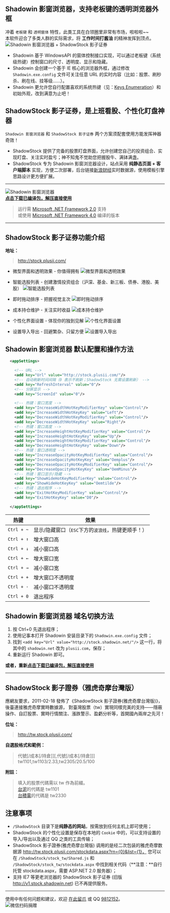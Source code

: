 Shadowin 影窗浏览器，支持老板键的透明浏览器外框
---------------------------------------------
冲着 `老板键` 和 `透明窗体` 特性，此类工具在白领圈里非常有市场，啦啦啦~~  
本软件迎合了多类人群的实际需求，将 **工作时间打酱油** 的精神发挥到顶点。  
![Shadowin 影窗浏览器 + ShadowStock 影子证券](docs/demo-preview.png)  

* Shadowin 基于 WindowsAPI 的窗体控制接口实现，可以通过老板键（系统级热键）控制窗口的尺寸、透明度、显示和隐藏。  
* Shadowin 会创建一个基于 IE 核心的浏览器外框，通过修改 `Shadowin.exe.config` 文件可关注任意 URL 的实时内容（比如：股票、刷秒杀、刷在线、挂等级……）。  
* Shadowin 更允许您自行配置喜欢的系统热键（见：[Keys Enumeration]）和初始外观，改到满意为止吧！  
  
ShadowStock 影子证券，是上班看股、个性化盯盘神器
----------------------------------------------
`Shadowin 影窗浏览器` 和 `ShadowStock 影子证券` 两个方案须配套使用方能发挥神器奇效！  

* ShadowStock 提供了完备的股票盯盘界面，允许创建您自己的投资组合、实现盯盘、关注实时盈亏；神不知鬼不觉助您把握股牛、满钵满盏。  
* ShadowStock 专为 Shadowin 影窗浏览器设计，站点采用 **纯静态页面 + 客户端脚本** 实现，方便二次部署，后台链接[新浪财经]实时数据源，使用模板引擎思路设计更方便扩展。  
  
  
----------------------------------------------------------------------------------------------

![Shadowin 影窗浏览器](docs/logo.png)  
**[点击下载已编译包，解压直接使用]**  
> 运行需 [Microsoft .NET Framework 2.0] 支持  
> 或使用 [Microsoft .NET Framework 4.0] 编译的版本  
  
----------------------------------------------------------------------------------------------

ShadowStock 影子证券功能介绍
-----------------------------------------
**地址：**  
> http://stock.plusii.com/  
  
  
* 微型界面和透明效果 - 你值得拥有
![微型界面和透明效果](docs/demo-main.png)  
  
* 智能选股列表 - 创建激情投资组合（沪深、基金、新三板、债券、港股、美股）
![智能选股列表](docs/demo-autocomplete.png)  
  
* 即时拖动排序 - 把握视觉主次
![即时拖动排序](docs/demo-move.png)  
  
* 成本持仓维护 - 关注实时收益
![成本持仓维护](docs/demo-edit.png)  
  
* 个性化界面设置 - 体现你的独到见解
![个性化界面设置](docs/demo-settings.png)  
  
* 设置导入导出 - 回避繁杂、只留方便
![设置导入导出](docs/demo-impexp.png)  
  
  
Shadowin 影窗浏览器 默认配置和操作方法
-------------------------------------
```xml
  <appSettings>

    <!-- URL -->
    <add key="Url" value="http://stock.plusii.com/"/>
    <!-- 自动刷新时间间隔（0 表示不刷新；ShadowStock 无需设置刷新） -->
    <add key="RefreshInterval" value="0"/>
    <!-- 分屏显示 -->
    <add key="ScreenId" value="0"/>

    <!-- 热键：窗口宽度 -->
    <add key="IncreaseWidthHotKeyModifierKey" value="Control"/>
    <add key="IncreaseWidthHotKeyKey" value="Left"/>
    <add key="DecreaseWidthHotKeyModifierKey" value="Control"/>
    <add key="DecreaseWidthHotKeyKey" value="Right"/>
    <!-- 热键：窗口高度 -->
    <add key="IncreaseHeightHotKeyModifierKey" value="Control"/>
    <add key="IncreaseHeightHotKeyKey" value="Up"/>
    <add key="DecreaseHeightHotKeyModifierKey" value="Control"/>
    <add key="DecreaseHeightHotKeyKey" value="Down"/>
    <!-- 热键：窗口透明度 -->
    <add key="IncreaseOpacityHotKeyModifierKey" value="Control"/>
    <add key="IncreaseOpacityHotKeyKey" value="Oemplus"/>
    <add key="DecreaseOpacityHotKeyModifierKey" value="Control"/>
    <add key="DecreaseOpacityHotKeyKey" value="OemMinus"/>
    <!-- 热键：窗口显示/隐藏 -->
    <add key="ShowHideHotKeyModifierKey" value="Control"/>
    <add key="ShowHideHotKeyKey" value="Oemtilde"/>
    <!-- 热键：退出程序 -->
    <add key="ExitHotKeyModifierKey" value="Control"/>
    <add key="ExitHotKeyKey" value="D0"/>

  </appSettings>
```
  
|热键		|效果			|
|----		|----			|
|`Ctrl + ~`	|显示/隐藏窗口（`ESC`下方的`波浪线`，热键更顺手！）	|
|`Ctrl + ↑`	|增大窗口高		|
|`Ctrl + ↓`	|减小窗口高		|
|`Ctrl + ←`	|增大窗口宽		|
|`Ctrl + →`	|减小窗口宽		|
|`Ctrl + +`	|增大窗口不透明度	|
|`Ctrl + -`	|减小窗口不透明度	|
|`Ctrl + 0`	|退出程序		|
  

Shadowin 影窗浏览器 域名切换方法
-------------------------------------
1. 按 Ctrl+0 先退出程序；
2. 使用记事本打开 Shadowin 安装目录下的 `Shadowin.exe.config` 文件；
3. 找到 `<add key="Url" value="http://stock.shadowin.net/"/>` 这一行，将其中的 `shadowin.net` 改为 `plusii.com`，保存；
4. 重新运行 Shadowin 即可。  
  
**或者，重新[点击下载已编译包，解压直接使用]**

----------------------------------------------------------------------------------------------
  
ShadowStock 影子證券（雅虎奇摩台灣版）
------------------------------------
應網友要求，2011-02-18 發佈了《ShadowStock 影子證券(雅虎奇摩台灣版)》，後臺連接雅虎奇摩實時數據源，
對臺灣股票（tw）實現同樣完美的支持——隱蔽操作、自訂股票、實時行情關注、漲跌警示、盈虧分析等，首開國內兩岸之先河！   
  
**位址：**  
> http://tw.stock.plusii.com/  

**自選股格式和範例：**  
> 代號[/成本[/持倉]][,代號[/成本[/持倉]]]  
> tw1101,tw1103/2.33,tw2305/20.5/100  
  
**附註：**  
> 填入的股票代碼需以 tw 作為前綴。  
> [台泥]的代碼是 tw1101  
> [台積電]的代碼是 tw2330  
  
  
  
注意事项
--------
* `/ShadowStock` 目录下是**纯静态的网站**，按需放到任何主机上即可使用；  
* ShadowStock 的个性化设置是保存在本地的 `Cookie` 中的，可以支持设置的导入/导出以及通过 QQ 之类的工具传输；
* ShadowStock 影子證券(雅虎奇摩台灣版) 调用的是经二次包装的雅虎奇摩数据源 http://tw.stock.plusii.com/stockdata.aspx?rn={0}&list={1}，
您可以在 `/ShadowStock/stock_tw/Shared.js` 和 `/ShadowStock/stock_tw/stockdata.aspx` 中找到相关代码（**注意：**自行托管 stockdata.aspx，需要 ASP.NET 2.0 服务器）； 
* 支持 IE7 等更老浏览器的 ShadowStock 影子证券 (旧版 http://v1.stock.shadowin.net) 已不再提供服务。
  

-------------------------------------------------  
使用中有任何问题和建议，欢迎 [在此留爪] 或 QQ [9812152]。  
![微信扫码捐赠](docs/donate-wechat.jpg)
  
  
[Keys Enumeration]: https://msdn.microsoft.com/en-us/library/system.windows.forms.keys(v=vs.110).aspx
[Microsoft .NET Framework 2.0]: https://www.microsoft.com/zh-cn/download/details.aspx?id=25150
[Microsoft .NET Framework 4.0]: https://www.microsoft.com/zh-cn/download/details.aspx?id=17718
[新浪财经]: http://finance.sina.com.cn
[上证指数]: http://finance.sina.com.cn/realstock/company/sh000001/nc.shtml
[深证成指]: http://finance.sina.com.cn/realstock/company/sz399001/nc.shtml
[雅虎奇摩]: https://tw.stock.yahoo.com
[台泥]: https://tw.stock.yahoo.com/q/q?s=1101
[台積電]: https://tw.stock.yahoo.com/q/q?s=2330
[点击下载已编译包，解压直接使用]: https://github.com/heddaz/shadowin/releases
[在此留爪]: https://github.com/heddaz/shadowin/issues
[9812152]: tencent://message/?uin=9812152